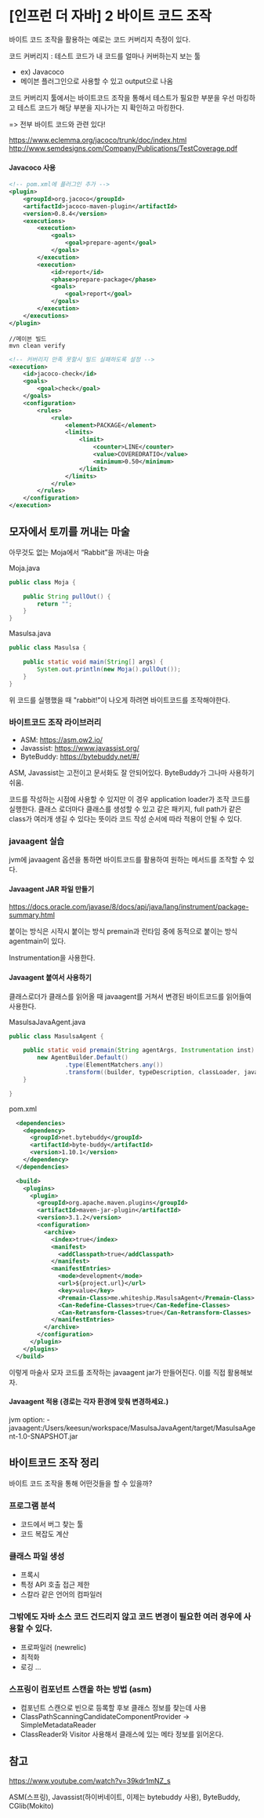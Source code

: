 [인프런 더 자바] 2 바이트 코드 조작
==================================

바이트 코드 조작을 활용하는 예로는 코드 커버리지 측정이 있다.

코드 커버리지 : 테스트 코드가 내 코드를 얼마나 커버하는지 보는 툴
- ex) Javacoco
- 메이븐 플러그인으로 사용할 수 있고 output으로 나옴

코드 커버리지 툴에서는 바이트코드 조작을 통해서 테스트가 필요한 부분을 우선 마킹하고 테스트 코드가 해당 부분을 지나가는 지 확인하고 마킹한다.

=> 전부 바이트 코드와 관련 있다!

https://www.eclemma.org/jacoco/trunk/doc/index.html
http://www.semdesigns.com/Company/Publications/TestCoverage.pdf

#### Javacoco 사용

```xml
<!-- pom.xml에 플러그인 추가 -->
<plugin>
    <groupId>org.jacoco</groupId>
    <artifactId>jacoco-maven-plugin</artifactId>
    <version>0.8.4</version>
    <executions>
        <execution>
            <goals>
                <goal>prepare-agent</goal>
            </goals>
        </execution>
        <execution>
            <id>report</id>
            <phase>prepare-package</phase>
            <goals>
                <goal>report</goal>
            </goals>
        </execution>
    </executions>
</plugin>
```


```
//메이븐 빌드
mvn clean verify
```
```xml
<!-- 커버리지 만족 못할시 빌드 실패하도록 설정 -->
<execution>
    <id>jacoco-check</id>
    <goals>
        <goal>check</goal>
    </goals>
    <configuration>
        <rules>
            <rule>
                <element>PACKAGE</element>
                <limits>
                    <limit>
                        <counter>LINE</counter>
                        <value>COVEREDRATIO</value>
                        <minimum>0.50</minimum>
                    </limit>
                </limits>
            </rule>
        </rules>
    </configuration>
</execution>
```


## 모자에서 토끼를 꺼내는 마술

아무것도 없는 Moja에서 “Rabbit”을 꺼내는 마술

Moja.java
```java
public class Moja {

    public String pullOut() {
        return "";
    }
}
```

Masulsa.java
```java
public class Masulsa {

    public static void main(String[] args) {
        System.out.println(new Moja().pullOut());
    }
}
```

위 코드를 실행했을 때 "rabbit!"이 나오게 하려면 바이트코드를 조작해야한다.

### 바이트코드 조작 라이브러리
- ASM: https://asm.ow2.io/
- Javassist: https://www.javassist.org/ 
- ByteBuddy: https://bytebuddy.net/#/ 

ASM, Javassist는 고전이고 문서화도 잘 안되어있다. ByteBuddy가 그나마 사용하기 쉬움.

코드를 작성하는 시점에 사용할 수 있지만 이 경우 application loader가 조작 코드를 실행한다. 
클래스 로더마다 클래스를 생성할 수 있고 같은 패키지, full path가 같은 class가 여러개 생길 수 있다는 뜻이라 코드 작성 순서에 따라 적용이 안될 수 있다.

### javaagent 실습

jvm에 javaagent 옵션을 통하면 바이트코드를 활용하여 원하는 메서드를 조작할 수 있다.

#### Javaagent JAR 파일 만들기
https://docs.oracle.com/javase/8/docs/api/java/lang/instrument/package-summary.html

붙이는 방식은 시작시 붙이는 방식 premain과 런타임 중에 동적으로 붙이는 방식 agentmain이 있다.

Instrumentation을 사용한다.

#### Javaagent 붙여서 사용하기
클래스로더가 클래스를 읽어올 때 javaagent를 거쳐서 변경된 바이트코드를 읽어들여 사용한다.

MasulsaJavaAgent.java
```java
public class MasulsaAgent {

    public static void premain(String agentArgs, Instrumentation inst) {
        new AgentBuilder.Default()
                .type(ElementMatchers.any())
                .transform((builder, typeDescription, classLoader, javaModule) -> builder.method(named("pullOut")).intercept(FixedValue.value("Rabbit!"))).installOn(inst);
    }

}
```

pom.xml
```xml
  <dependencies>
    <dependency>
      <groupId>net.bytebuddy</groupId>
      <artifactId>byte-buddy</artifactId>
      <version>1.10.1</version>
    </dependency>
  </dependencies>

  <build>
    <plugins>
      <plugin>
        <groupId>org.apache.maven.plugins</groupId>
        <artifactId>maven-jar-plugin</artifactId>
        <version>3.1.2</version>
        <configuration>
          <archive>
            <index>true</index>
            <manifest>
              <addClasspath>true</addClasspath>
            </manifest>
            <manifestEntries>
              <mode>development</mode>
              <url>${project.url}</url>
              <key>value</key>
              <Premain-Class>me.whiteship.MasulsaAgent</Premain-Class>
              <Can-Redefine-Classes>true</Can-Redefine-Classes>
              <Can-Retransform-Classes>true</Can-Retransform-Classes>
            </manifestEntries>
          </archive>
        </configuration>
      </plugin>
    </plugins>
  </build>
```

이렇게 마술사 모자 코드를 조작하는 javaagent jar가 만들어진다. 이를 직접 활용해보자.

#### Javaagent 적용 (경로는 각자 환경에 맞춰 변경하세요.)

jvm option: -javaagent:/Users/keesun/workspace/MasulsaJavaAgent/target/MasulsaAgent-1.0-SNAPSHOT.jar

## 바이트코드 조작 정리
바이트 코드 조작을 통해 어떤것들을 할 수 있을까?

### 프로그램 분석
- 코드에서 버그 찾는 툴
- 코드 복잡도 계산
### 클래스 파일 생성
- 프록시
- 특정 API 호출 접근 제한
- 스칼라 같은 언어의 컴파일러
### 그밖에도 자바 소스 코드 건드리지 않고 코드 변경이 필요한 여러 경우에 사용할 수 있다.
- 프로파일러 (newrelic)
- 최적화
- 로깅
...

### 스프링이 컴포넌트 스캔을 하는 방법 (asm)
- 컴포넌트 스캔으로 빈으로 등록할 후보 클래스 정보를 찾는데 사용
- ClassPathScanningCandidateComponentProvider -> SimpleMetadataReader
- ClassReader와 Visitor 사용해서 클래스에 있는 메타 정보를 읽어온다.



## 참고
https://www.youtube.com/watch?v=39kdr1mNZ_s

ASM(스프링), Javassist(하이버네이트, 이제는 bytebuddy 사용), ByteBuddy, CGlib(Mokito)




